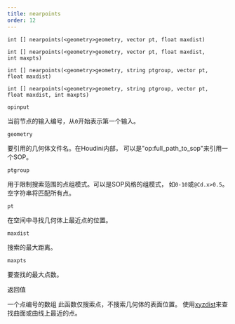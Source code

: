 ```yaml
---
title: nearpoints
order: 12
---
```

`int [] nearpoints(<geometry>geometry, vector pt, float maxdist)`

`int [] nearpoints(<geometry>geometry, vector pt, float maxdist, int maxpts)`

`int [] nearpoints(<geometry>geometry, string ptgroup, vector pt, float maxdist)`

`int [] nearpoints(<geometry>geometry, string ptgroup, vector pt, float maxdist, int maxpts)`

`opinput`

当前节点的输入编号，从`0`开始表示第一个输入。

`geometry`

要引用的几何体文件名。在Houdini内部，
可以是"op:full_path_to_sop"来引用一个SOP。

`ptgroup`

用于限制搜索范围的点组模式。可以是SOP风格的组模式，
如`0-10`或`@Cd.x>0.5`。空字符串将匹配所有点。

`pt`

在空间中寻找几何体上最近点的位置。

`maxdist`

搜索的最大距离。

`maxpts`

要查找的最大点数。

返回值

一个点编号的数组
此函数仅搜索点，不搜索几何体的表面位置。
使用[xyzdist](xyzdist.html "查找点到表面几何体最近位置的距离。")来查找曲面或曲线上最近的点。